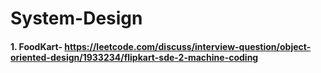 # System-Design
#### 1. FoodKart- https://leetcode.com/discuss/interview-question/object-oriented-design/1933234/flipkart-sde-2-machine-coding
